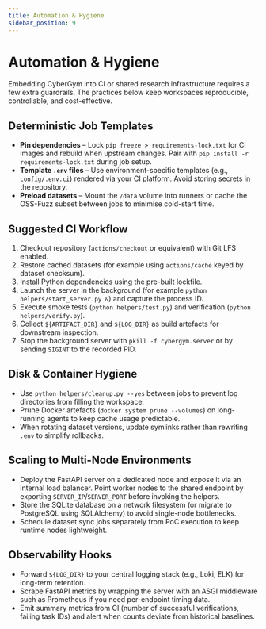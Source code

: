 ```yaml
---
title: Automation & Hygiene
sidebar_position: 9
---
```


# Automation & Hygiene

Embedding CyberGym into CI or shared research infrastructure requires a few extra guardrails. The practices below keep workspaces reproducible, controllable, and cost-effective.

## Deterministic Job Templates

- **Pin dependencies** – Lock `pip freeze > requirements-lock.txt` for CI images and rebuild when upstream changes. Pair with `pip install -r requirements-lock.txt` during job setup.
- **Template `.env` files** – Use environment-specific templates (e.g., `config/.env.ci`) rendered via your CI platform. Avoid storing secrets in the repository.
- **Preload datasets** – Mount the `/data` volume into runners or cache the OSS-Fuzz subset between jobs to minimise cold-start time.

## Suggested CI Workflow

1. Checkout repository (`actions/checkout` or equivalent) with Git LFS enabled.
2. Restore cached datasets (for example using `actions/cache` keyed by dataset checksum).
3. Install Python dependencies using the pre-built lockfile.
4. Launch the server in the background (for example `python helpers/start_server.py &`) and capture the process ID.
5. Execute smoke tests (`python helpers/test.py`) and verification (`python helpers/verify.py`).
6. Collect `${ARTIFACT_DIR}` and `${LOG_DIR}` as build artefacts for downstream inspection.
7. Stop the background server with `pkill -f cybergym.server` or by sending `SIGINT` to the recorded PID.

## Disk & Container Hygiene

- Use `python helpers/cleanup.py --yes` between jobs to prevent log directories from filling the workspace.
- Prune Docker artefacts (`docker system prune --volumes`) on long-running agents to keep cache usage predictable.
- When rotating dataset versions, update symlinks rather than rewriting `.env` to simplify rollbacks.

## Scaling to Multi-Node Environments

- Deploy the FastAPI server on a dedicated node and expose it via an internal load balancer. Point worker nodes to the shared endpoint by exporting `SERVER_IP`/`SERVER_PORT` before invoking the helpers.
- Store the SQLite database on a network filesystem (or migrate to PostgreSQL using SQLAlchemy) to avoid single-node bottlenecks.
- Schedule dataset sync jobs separately from PoC execution to keep runtime nodes lightweight.

## Observability Hooks

- Forward `${LOG_DIR}` to your central logging stack (e.g., Loki, ELK) for long-term retention.
- Scrape FastAPI metrics by wrapping the server with an ASGI middleware such as Prometheus if you need per-endpoint timing data.
- Emit summary metrics from CI (number of successful verifications, failing task IDs) and alert when counts deviate from historical baselines.
